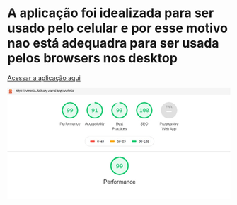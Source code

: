 # A aplicação foi idealizada para ser usado pelo celular e por esse motivo nao está adequadra para ser usada pelos browsers nos desktop

<a href="https://controle-delivery.vercel.app/" target="_blank">Acessar a aplicação aqui</a>

![Screenshot](auditoriaAppweb.jpg)
